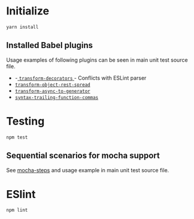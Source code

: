 # Initialize

`yarn install`

## Installed Babel plugins

Usage examples of following plugins can be seen in
main unit test source file.

* -[ `transform-decorators` ](https://babeljs.io/docs/plugins/transform-decorators/)- Conflicts with ESLint parser
* [ `transform-object-rest-spread` ](https://babeljs.io/docs/plugins/transform-object-rest-spread/)
* [ `transform-async-to-generator` ](https://babeljs.io/docs/plugins/transform-async-to-generator/)
* [ `syntax-trailing-function-commas` ](https://babeljs.io/docs/plugins/syntax-trailing-function-commas/)

# Testing

`npm test`

## Sequential scenarios for mocha support

See [mocha-steps](https://github.com/rprieto/mocha-steps)
and usage example in main unit test source file.

# ESlint

`npm lint`
